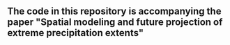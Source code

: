 ## The code in this repository is accompanying the paper "Spatial modeling and future projection of extreme precipitation extents"
